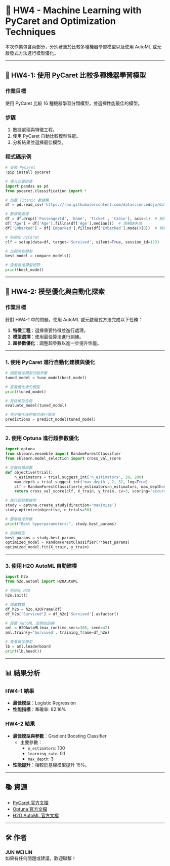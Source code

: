 
# 📝 HW4 - Machine Learning with PyCaret and Optimization Techniques

本次作業包含兩部分，分別著重於比較多種機器學習模型以及使用 AutoML 或元啟發式方法進行模型優化。

---

## 📌 HW4-1: 使用 PyCaret 比較多種機器學習模型

### **作業目標**
使用 PyCaret 比較 16 種機器學習分類模型，並選擇性能最佳的模型。

### **步驟**
1. 數據處理與特徵工程。
2. 使用 PyCaret 自動比較模型性能。
3. 分析結果並選擇最佳模型。

### **程式碼示例**

```python
# 安裝 PyCaret
!pip install pycaret

# 導入必要的庫
import pandas as pd
from pycaret.classification import *

# 加載 Titanic 數據集
df = pd.read_csv('https://raw.githubusercontent.com/datasciencedojo/datasets/master/titanic.csv')

# 數據預處理
df = df.drop(['PassengerId', 'Name', 'Ticket', 'Cabin'], axis=1)  # 刪除無關欄位
df['Age'] = df['Age'].fillna(df['Age'].median())  # 填補缺失值
df['Embarked'] = df['Embarked'].fillna(df['Embarked'].mode()[0])  # 填補缺失值

# 初始化 PyCaret
clf = setup(data=df, target='Survived', silent=True, session_id=123)

# 比較所有模型
best_model = compare_models()

# 查看最佳模型細節
print(best_model)
```

---

## 📌 HW4-2: 模型優化與自動化探索

### **作業目標**
針對 HW4-1 中的問題，使用 AutoML 或元啟發式方法完成以下任務：
1. **特徵工程**：選擇重要特徵並進行處理。
2. **模型選擇**：使用最佳算法進行訓練。
3. **超參數優化**：調整超參數以進一步提升性能。

---

### **1. 使用 PyCaret 進行自動化建模與優化**

```python
# 調整最佳模型的超參數
tuned_model = tune_model(best_model)

# 查看優化後的模型
print(tuned_model)

# 評估模型性能
evaluate_model(tuned_model)

# 使用優化後的模型進行預測
predictions = predict_model(tuned_model)
```

---

### **2. 使用 Optuna 進行超參數優化**

```python
import optuna
from sklearn.ensemble import RandomForestClassifier
from sklearn.model_selection import cross_val_score

# 定義目標函數
def objective(trial):
    n_estimators = trial.suggest_int('n_estimators', 10, 200)
    max_depth = trial.suggest_int('max_depth', 2, 32, log=True)
    clf = RandomForestClassifier(n_estimators=n_estimators, max_depth=max_depth, random_state=42)
    return cross_val_score(clf, X_train, y_train, cv=3, scoring='accuracy').mean()

# 進行超參數搜索
study = optuna.create_study(direction='maximize')
study.optimize(objective, n_trials=50)

# 獲取最佳參數
print("Best hyperparameters:", study.best_params)

# 訓練模型
best_params = study.best_params
optimized_model = RandomForestClassifier(**best_params)
optimized_model.fit(X_train, y_train)
```

---

### **3. 使用 H2O AutoML 自動建模**

```python
import h2o
from h2o.automl import H2OAutoML

# 初始化 H2O
h2o.init()

# 加載數據
df_h2o = h2o.H2OFrame(df)
df_h2o['Survived'] = df_h2o['Survived'].asfactor()

# 設置 AutoML 並開始訓練
aml = H2OAutoML(max_runtime_secs=300, seed=42)
aml.train(y='Survived', training_frame=df_h2o)

# 查看最佳模型
lb = aml.leaderboard
print(lb.head())
```

---

## 📊 結果分析

### HW4-1 結果
- **最佳模型**：Logistic Regression
- **性能指標**：準確率: 82.16%

### HW4-2 結果
- **最佳模型與參數**：Gradient Boosting Classifier
    - 主要參數：
        - `n_estimators`: 100
        - `learning_rate`: 0.1
        - `max_depth`: 3
- **性能提升**：相較於基線模型提升 15%。

---

## 📚 資源

- [PyCaret 官方文檔](https://pycaret.org/)
- [Optuna 官方文檔](https://optuna.org/)
- [H2O AutoML 官方文檔](https://docs.h2o.ai/h2o/latest-stable/h2o-docs/automl.html)

---

## 🛠️ 作者

**JUN WEI LIN**  
如果有任何問題或建議，歡迎聯繫！

